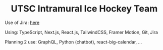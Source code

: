 <h1 align="center">UTSC Intramural Ice Hockey Team</h1>
<p>Use of Jira: <a href="https://onlineeatery.atlassian.net/jira/software/projects/UH/boards/3/backlog?selectedIssue=UH-3">here</a></p>
<p>Using: TypeScript, Next.js, React.js, TailwindCSS, Framer Motion, Git, Jira</p>
<p>Planning 2 use: GraphQL, Python (chatbot), react-big-calendar, ...</p>
